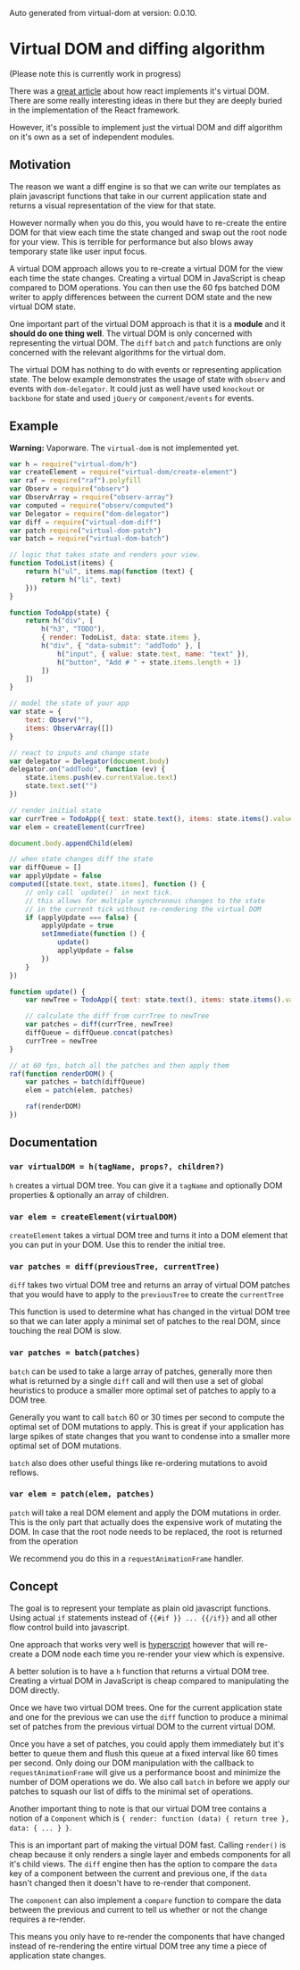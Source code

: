 Auto generated from virtual-dom at version: 0.0.10.

# Virtual DOM and diffing algorithm

(Please note this is currently work in progress)

There was a [great article][1] about how react implements it's
  virtual DOM. There are some really interesting ideas in there
  but they are deeply buried in the implementation of the React
  framework.

However, it's possible to implement just the virtual DOM and
  diff algorithm on it's own as a set of independent modules.

## Motivation

The reason we want a diff engine is so that we can write our
  templates as plain javascript functions that take in our
  current application state and returns a visual representation
  of the view for that state.

However normally when you do this, you would have to re-create
  the entire DOM for that view each time the state changed and
  swap out the root node for your view. This is terrible for
  performance but also blows away temporary state like user input
  focus.

A virtual DOM approach allows you to re-create a virtual DOM
  for the view each time the state changes. Creating a virtual
  DOM in JavaScript is cheap compared to DOM operations. You can
  then use the 60 fps batched DOM writer to apply differences
  between the current DOM state and the new virtual DOM state.

One important part of the virtual DOM approach is that it is a
  **module** and it **should do one thing well**. The virtual DOM
  is only concerned with representing the virtual DOM. The `diff`
  `batch` and `patch` functions are only concerned with the
  relevant algorithms for the virtual dom.

The virtual DOM has nothing to do with events or representing
  application state. The below example demonstrates the usage
  of state with `observ` and events with `dom-delegator`. It
  could just as well have used `knockout` or `backbone` for state
  and used `jQuery` or `component/events` for events.

## Example

**Warning:** Vaporware. The `virtual-dom` is not implemented yet.

```js
var h = require("virtual-dom/h")
var createElement = require("virtual-dom/create-element")
var raf = require("raf").polyfill
var Observ = require("observ")
var ObservArray = require("observ-array")
var computed = require("observ/computed")
var Delegator = require("dom-delegator")
var diff = require("virtual-dom-diff")
var patch require("virtual-dom-patch")
var batch = require("virtual-dom-batch")

// logic that takes state and renders your view.
function TodoList(items) {
    return h("ul", items.map(function (text) {
        return h("li", text)
    }))
}

function TodoApp(state) {
    return h("div", [
        h("h3", "TODO"),
        { render: TodoList, data: state.items },
        h("div", { "data-submit": "addTodo" }, [
            h("input", { value: state.text, name: "text" }),
            h("button", "Add # " + state.items.length + 1)
        ])
    ])
}

// model the state of your app
var state = {
    text: Observ(""),
    items: ObservArray([])
}

// react to inputs and change state
var delegator = Delegator(document.body)
delegator.on("addTodo", function (ev) {
    state.items.push(ev.currentValue.text)
    state.text.set("")
})

// render initial state
var currTree = TodoApp({ text: state.text(), items: state.items().value })
var elem = createElement(currTree)

document.body.appendChild(elem)

// when state changes diff the state
var diffQueue = []
var applyUpdate = false
computed([state.text, state.items], function () {
    // only call `update()` in next tick.
    // this allows for multiple synchronous changes to the state
    // in the current tick without re-rendering the virtual DOM
    if (applyUpdate === false) {
        applyUpdate = true
        setImmediate(function () {
            update()
            applyUpdate = false
        })
    }
})

function update() {
    var newTree = TodoApp({ text: state.text(), items: state.items().value })

    // calculate the diff from currTree to newTree
    var patches = diff(currTree, newTree)
    diffQueue = diffQueue.concat(patches)
    currTree = newTree
}

// at 60 fps, batch all the patches and then apply them
raf(function renderDOM() {
    var patches = batch(diffQueue)
    elem = patch(elem, patches)

    raf(renderDOM)
})
```

## Documentation

### `var virtualDOM = h(tagName, props?, children?)`

`h` creates a virtual DOM tree. You can give it a `tagName` and
  optionally DOM properties & optionally an array of children.

### `var elem = createElement(virtualDOM)`

`createElement` takes a virtual DOM tree and turns it into a DOM element
  that you can put in your DOM. Use this to render the initial
  tree.

### `var patches = diff(previousTree, currentTree)`

`diff` takes two virtual DOM tree and returns an array of virtual
  DOM patches that you would have to apply to the `previousTree`
  to create the `currentTree`

This function is used to determine what has changed in the
  virtual DOM tree so that we can later apply a minimal set of
  patches to the real DOM, since touching the real DOM is slow.

### `var patches = batch(patches)`

`batch` can be used to take a large array of patches, generally
  more then what is returned by a single `diff` call and will
  then use a set of global heuristics to produce a smaller more
  optimal set of patches to apply to a DOM tree.

Generally you want to call `batch` 60 or 30 times per second to
  compute the optimal set of DOM mutations to apply. This is
  great if your application has large spikes of state changes
  that you want to condense into a smaller more optimal set of
  DOM mutations.

`batch` also does other useful things like re-ordering mutations
  to avoid reflows.

### `var elem = patch(elem, patches)`

`patch` will take a real DOM element and apply the DOM mutations
  in order. This is the only part that actually does the
  expensive work of mutating the DOM. In case that the root node
  needs to be replaced, the root is returned from the operation

We recommend you do this in a `requestAnimationFrame` handler.

## Concept

The goal is to represent your template as plain old javascript
  functions. Using actual `if` statements instead of
  `{{#if }} ... {{/if}}` and all other flow control build into
  javascript.

One approach that works very well is [hyperscript][2] however
  that will re-create a DOM node each time you re-render your
  view which is expensive.

A better solution is to have a `h` function that returns a
  virtual DOM tree. Creating a virtual DOM in JavaScript is
  cheap compared to manipulating the DOM directly.

Once we have two virtual DOM trees. One for the current application
  state and one for the previous we can use the `diff` function
  to produce a minimal set of patches from the previous virtual
  DOM to the current virtual DOM.

Once you have a set of patches, you could apply them immediately
  but it's better to queue them and flush this queue at a fixed
  interval like 60 times per second. Only doing our DOM
  manipulation with the callback to `requestAnimationFrame` will
  give us a performance boost and minimize the number of DOM
  operations we do. We also call `batch` in before we apply
  our patches to squash our list of diffs to the minimal set of
  operations.

Another important thing to note is that our virtual DOM tree
  contains a notion of a `Component` which is
  `{ render: function (data) { return tree }, data: { ... } }`.

This is an important part of making the virtual DOM fast. Calling
  `render()` is cheap because it only renders a single layer and
  embeds components for all it's child views. The `diff` engine
  then has the option to compare the `data` key of a component
  between the current and previous one, if the `data` hasn't
  changed then it doesn't have to re-render that component.

The `component` can also implement a `compare` function to
  compare the data between the previous and current to tell us
  whether or not the change requires a re-render.

This means you only have to re-render the components that have
  changed instead of re-rendering the entire virtual DOM tree
  any time a piece of application state changes.


  [1]: http://calendar.perfplanet.com/2013/diff/
  [2]: https://github.com/dominictarr/hyperscript
